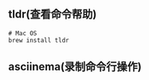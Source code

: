 

## tldr(查看命令帮助)

```shell script
# Mac OS
brew install tldr
```

## asciinema(录制命令行操作)
```shell script

```